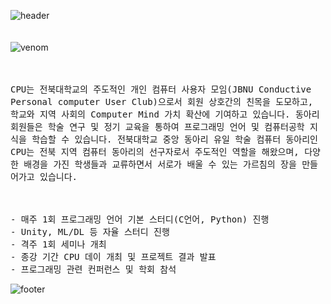 
![header](https://capsule-render.vercel.app/api?type=waving&color=457D58&height=200&fontSize=90&fontColor=ffffff)
<br/>
<br/>
<br/>
![venom](https://capsule-render.vercel.app/api?type=venom&height=200&text=JBNU%20CPU&fontSize=70&color=0:457D58,100:588beb&stroke=457D58)
<br/>
<br/>
<br/>
<p align="left">
  <samp> CPU는 전북대학교의 주도적인 개인 컴퓨터 사용자 모임(JBNU Conductive Personal computer User Club)으로서 회원 상호간의 친목을 도모하고, 학교와 지역 사회의 Computer Mind 가치 확산에 기여하고 있습니다. 동아리 회원들은 학술 연구 및 정기 교육을 통하여 프로그래밍 언어 및 컴퓨터공학 지식을 학습할 수 있습니다. 전북대학교 중앙 동아리 유일 학술 컴퓨터 동아리인 CPU는 전북 지역 컴퓨터 동아리의 선구자로서 주도적인 역할을 해왔으며, 다양한 배경을 가진 학생들과 교류하면서 서로가 배울 수 있는 가르침의 장을 만들어가고 있습니다.
  </samp>
<br/>
<br/>  
<br/>

<p align="left">
  <samp>
     - 매주 1회 프로그래밍 언어 기본 스터디(C언어, Python) 진행
<br/>  
   - Unity, ML/DL 등 자율 스터디 진행
<br/>  
   - 격주 1회 세미나 개최
<br/>  
   - 종강 기간 CPU 데이 개최 및 프로젝트 결과 발표
<br/>  
   - 프로그래밍 관련 컨퍼런스 및 학회 참석
<br/>
  </samp>
 

![footer](https://capsule-render.vercel.app/api?section=footer&type=waving&color=457D58)
